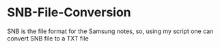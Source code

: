 # SNB-File-Conversion
SNB is the file format for the Samsung notes, so, using my script one can convert SNB file to a TXT file
